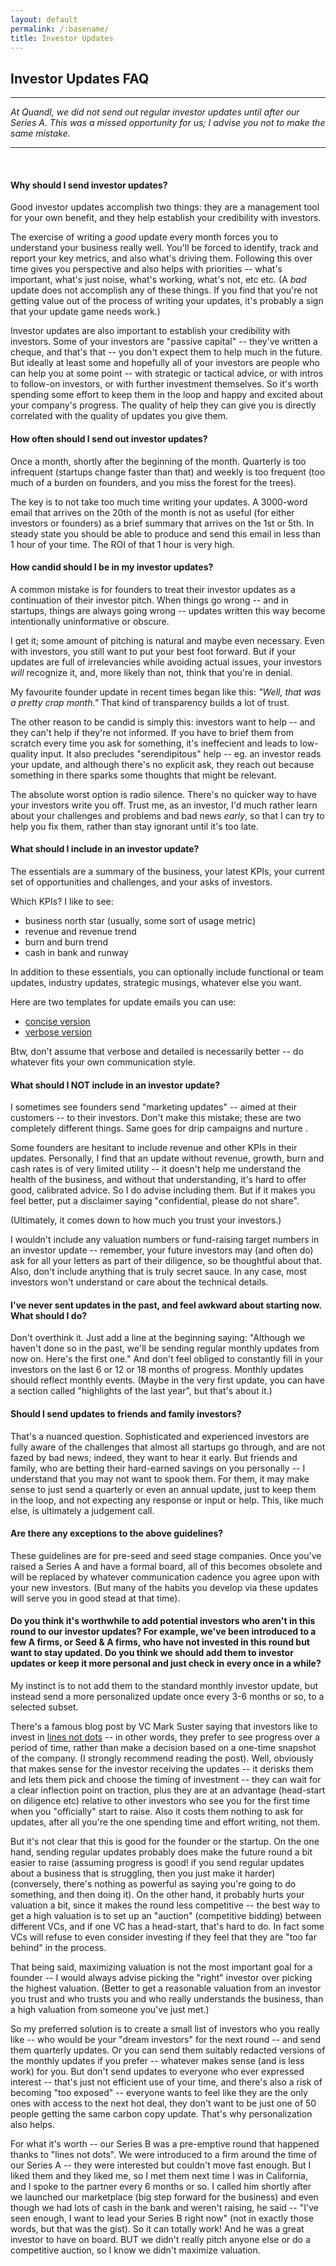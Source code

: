 ```yaml
---
layout: default
permalink: /:basename/
title: Investor Updates
---
```

## Investor Updates FAQ

----

*At Quandl, we did not send out regular investor updates until after our Series A.  This was a missed opportunity for us; I advise you not to make the same mistake.*

----

<br/>

#### Why should I send investor updates?

Good investor updates accomplish two things: they are a management tool for your own benefit, and they help establish your credibility with investors.

The exercise of writing a *good* update every month forces you to understand your business really well.  You'll be forced to identify, track and report your key metrics, and also what's driving them.  Following this over time gives you perspective and also helps with priorities -- what's important, what's just noise, what's working, what's not, etc etc.  (A *bad* update does not accomplish any of these things.  If you find that you're not getting value out of the process of writing your updates, it's probably a sign that your update game needs work.)

Investor updates are also important to establish your credibility with investors. Some of your investors are "passive capital" -- they've written a cheque, and that's that -- you don't expect them to help much in the future.  But ideally at least some and hopefully all of your investors are people who can help you at some point -- with strategic or tactical advice, or with intros to follow-on investors, or with further investment themselves.  So it's worth spending some effort to keep them in the loop and happy and excited about your company's progress.  The quality of help they can give you is directly correlated with the quality of updates you give them.


#### How often should I send out investor updates?

Once a month, shortly after the beginning of the month.  Quarterly is too infrequent (startups change faster than that) and weekly is too frequent (too much of a burden on founders, and you miss the forest for the trees).

The key is to not take too much time writing your updates.  A 3000-word email that arrives on the 20th of the month is not as useful (for either investors or founders) as a brief summary that arrives on the 1st or 5th.  In steady state you should be able to produce and send this email in less than 1 hour of your time.  The ROI of that 1 hour is very high. 


#### How candid should I be in my investor updates?

A common mistake is for founders to treat their investor updates as a continuation of their investor pitch.  When things go wrong -- and in startups, things are always going wrong -- updates written this way become intentionally uninformative or obscure.  

I get it; some amount of pitching is natural and maybe even necessary.  Even with investors, you still want to put your best foot forward.  But if your updates are full of irrelevancies while avoiding actual issues, your investors *will* recognize it, and, more likely than not, think that you're in denial.  

My favourite founder update in recent times began like this: *"Well, that was a pretty crap month."*  That kind of transparency builds a lot of trust.  

The other reason to be candid is simply this: investors want to help --  and they can't help if they're not informed.  If you have to brief them from scratch every time you ask for something, it's ineffecient and leads to low-quality input.  It also precludes "serendipitous" help -- eg. an investor reads your update, and although there's no explicit ask, they reach out because something in there sparks some thoughts that might be relevant.  

The absolute worst option is radio silence.  There's no quicker way to have your investors write you off.  Trust me, as an investor, I'd much rather learn about your challenges and problems and bad news *early*, so that I can try to help you fix them, rather than stay ignorant until it's too late.  


#### What should I include in an investor update?

The essentials are a summary of the business, your latest KPIs, your current set of opportunities and challenges, and your asks of investors.  

Which KPIs?  I like to see:

- business north star (usually, some sort of usage metric)  
- revenue and revenue trend  
- burn and burn trend  
- cash in bank and runway  

In addition to these essentials, you can optionally include functional or team updates, industry updates, strategic musings, whatever else you want.  

Here are two templates for update emails you can use:

- [concise version](/investor-update-template-concise)
- [verbose version](/investor-update-template-verbose)

Btw, don't assume that verbose and detailed is necessarily better -- do whatever fits your own communication style.  


#### What should I NOT include in an investor update?

I sometimes see founders send "marketing updates" -- aimed at their customers -- to their investors.  Don't make this mistake; these are two completely different things.  Same goes for drip campaigns and nurture .

Some founders are hesitant to include revenue and other KPIs in their updates.  Personally, I find that an update without revenue, growth, burn and cash rates is of very limited utility -- it doesn't help me understand the health of the business, and without that understanding, it's hard to offer good, calibrated advice.  So I do advise including them.  But if it makes you feel better, put a disclaimer saying "confidential, please do not share".  

(Ultimately, it comes down to how much you trust your investors.)

I wouldn't include any valuation numbers or fund-raising target numbers in an investor update -- remember, your future investors may (and often do) ask for all your letters as part of their diligence, so be thoughtful about that.  Also, don't include anything that is truly secret sauce.  In any case, most investors won't understand or care about the technical details. 


#### I've never sent updates in the past, and feel awkward about starting now.  What should I do?

Don't overthink it.  Just add a line at the beginning saying: "Although we haven't done so in the past, we'll be sending regular monthly updates from now on.  Here's the first one."  And don't feel obliged to constantly fill in your investors on the last 6 or 12 or 18 months of progress.  Monthly updates should reflect monthly events.  (Maybe in the very first update, you can have a section called "highlights of the last year", but that's about it.)

#### Should I send updates to friends and family investors?

That's a nuanced question.  Sophisticated and experienced investors are fully aware of the challenges that almost all startups go through, and are not fazed by bad news; indeed, they want to hear it early.  But friends and family, who are betting their hard-earned savings on you personally -- I understand that you may not want to spook them.  For them, it may make sense to just send a quarterly or even an annual update, just to keep them in the loop, and not expecting any response or input or help.  This, like much else, is ultimately a judgement call. 

#### Are there any exceptions to the above guidelines?

These guidelines are for pre-seed and seed stage companies.  Once you've raised a Series A and have a formal board, all of this becomes obsolete and will be replaced by whatever communication cadence you agree upon with your new investors.  (But many of the habits you develop via these updates will serve you in good stead at that time).

#### Do you think it's worthwhile to add potential investors who aren't in this round to our investor updates? For example, we've been introduced to a few A firms, or Seed & A firms, who have not invested in this round but want to stay updated. Do you think we should add them to investor updates or keep it more personal and just check in every once in a while?

My instinct is to not add them to the standard monthly investor update, but instead send a more personalized update once every 3-6 months or so, to a selected subset.  

There's a famous blog post by VC Mark Suster saying that investors like to invest in [lines not dots](https://bothsidesofthetable.com/invest-in-lines-not-dots-611f36491d73) -- in other words, they prefer to see progress over a period of time, rather than make a decision based on a one-time snapshot of the company.  (I strongly recommend reading the post).  Well, obviously that makes sense for the investor receiving the updates -- it derisks them and lets them pick and choose the timing of investment -- they can wait for a clear inflection point on traction, plus they are at an advantage (head-start on diligence etc) relative to other investors who see you for the first time when you "officially" start to raise.  Also it costs them nothing to ask for updates, after all you're the one spending time and effort writing, not them.

But it's not clear that this is good for the founder or the startup.  On the one hand, sending regular updates probably does make the future round a bit easier to raise (assuming progress is good!  if you send regular updates about a business that is struggling, then you just make it harder) (conversely, there's nothing as powerful as saying you're going to do something, and then doing it).  On the other hand, it probably hurts your valuation a bit, since it makes the round less competitive -- the best way to get a high valuation is to set up an "auction" (competitive bidding) between different VCs, and if one VC has a head-start, that's hard to do.  In fact some VCs will refuse to even consider investing if they feel that they are "too far behind" in the process.  

That being said, maximizing valuation is not the most important goal for a founder -- I would always advise picking the "right" investor over picking the highest valuation.  (Better to get a reasonable valuation from an investor you trust and who trusts you and who really understands the business, than a high valuation from someone you've just met.)

So my preferred solution is to create a small list of investors who you really like -- who would be your "dream investors" for the next round -- and send them quarterly updates.  Or you can send them suitably redacted versions of the monthly updates if you prefer -- whatever makes sense (and is less work) for you.  But don't send updates to everyone who ever expressed interest -- that's just not efficient use of your time, and there's also a risk of becoming "too exposed" -- everyone wants to feel like they are the only ones with access to the next hot deal, they don't want to be just one of 50 people getting the same carbon copy update.  That's why personalization also helps.

For what it's worth -- our Series B was a pre-emptive round that happened thanks to "lines not dots".  We were introduced to a firm around the time of our Series A -- they were interested but couldn't move fast enough.  But I liked them and they liked me, so I met them next time I was in California, and I spoke to the partner every 6 months or so.  I called him shortly after we launched our marketplace (big step forward for the business) and even though we had lots of cash in the bank and weren't raising, he said -- "I've seen enough, I want to lead your Series B right now" (not in exactly those words, but that was the gist).  So it can totally work!  And he was a great investor to have on board.  BUT we didn't really pitch anyone else or do a competitive auction, so I know we didn't maximize valuation.  


<br/>
<br/>
<br/>
<br/>
